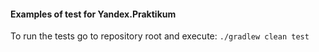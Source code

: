 #### Examples of test for Yandex.Praktikum

To run the tests go to repository root and execute: ```./gradlew clean test```